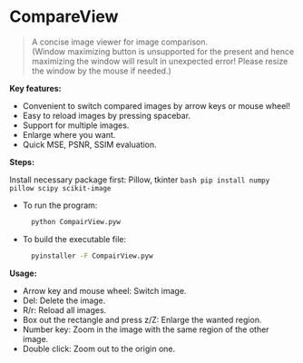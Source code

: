 # CompareView

> A concise image viewer for image comparison.   
(Window maximizing button is unsupported for the present and hence maximizing the window will result in unexpected error! Please resize the window by the mouse if needed.)

**Key features:**

* Convenient to switch compared images by arrow keys or mouse wheel!
* Easy to reload images by pressing spacebar.
* Support for multiple images.
* Enlarge where you want.
* Quick MSE, PSNR, SSIM evaluation.

**Steps:**  

Install necessary package first:
	Pillow, tkinter
	```bash
	pip install numpy pillow scipy scikit-image
	```

* To run the program:
  ```bash
	python CompairView.pyw
	```

* To build the executable file:
  ```bash
	pyinstaller -F CompairView.pyw
	```

**Usage:**
* Arrow key and mouse wheel: Switch image.
* Del: Delete the image.
* R/r: Reload all images.
* Box out the rectangle and press z/Z: Enlarge the wanted region.
* Number key: Zoom in the image with the same region of the other image.
* Double click: Zoom out to the origin one.

